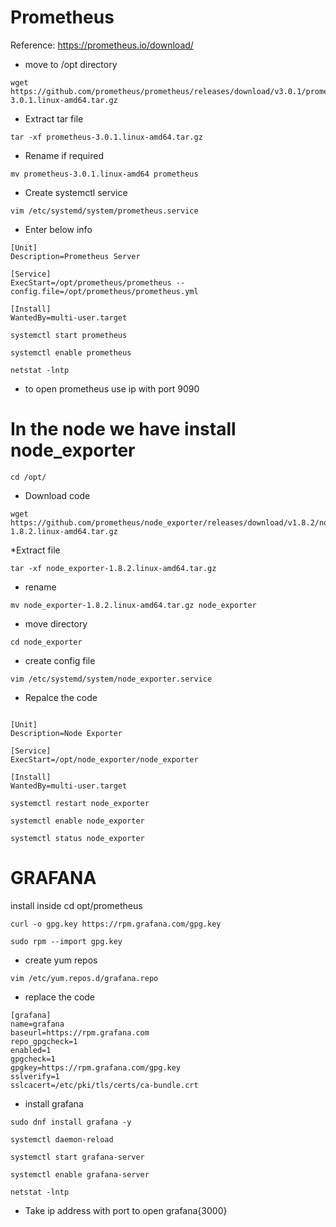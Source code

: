 
# Prometheus

Reference: https://prometheus.io/download/

* move to /opt directory
```
wget https://github.com/prometheus/prometheus/releases/download/v3.0.1/prometheus-3.0.1.linux-amd64.tar.gz
```

* Extract tar file
```
tar -xf prometheus-3.0.1.linux-amd64.tar.gz
```

* Rename if required

```
mv prometheus-3.0.1.linux-amd64 prometheus
```

* Create systemctl service
```
vim /etc/systemd/system/prometheus.service
```

* Enter below info
```
[Unit]
Description=Prometheus Server

[Service]
ExecStart=/opt/prometheus/prometheus --config.file=/opt/prometheus/prometheus.yml

[Install]
WantedBy=multi-user.target
```

```
systemctl start prometheus
```
```
systemctl enable prometheus
```
```
netstat -lntp
```
* to open prometheus use ip with port 9090 

# In the node we have install node_exporter
```
cd /opt/
```
* Download code
```
wget https://github.com/prometheus/node_exporter/releases/download/v1.8.2/node_exporter-1.8.2.linux-amd64.tar.gz
```
*Extract file
```
tar -xf node_exporter-1.8.2.linux-amd64.tar.gz
```
* rename
```
mv node_exporter-1.8.2.linux-amd64.tar.gz node_exporter
```
* move directory 
```
cd node_exporter
```
* create config file
```
vim /etc/systemd/system/node_exporter.service
```
* Repalce the code
```
 
[Unit]
Description=Node Exporter

[Service]
ExecStart=/opt/node_exporter/node_exporter

[Install]
WantedBy=multi-user.target

```
```
systemctl restart node_exporter
```
```
systemctl enable node_exporter
```
```
systemctl status node_exporter
```

# GRAFANA
install inside cd opt/prometheus
```
curl -o gpg.key https://rpm.grafana.com/gpg.key
```
```
sudo rpm --import gpg.key
```
* create yum repos
```
vim /etc/yum.repos.d/grafana.repo
```
* replace the code
```
[grafana]
name=grafana
baseurl=https://rpm.grafana.com
repo_gpgcheck=1
enabled=1
gpgcheck=1
gpgkey=https://rpm.grafana.com/gpg.key
sslverify=1
sslcacert=/etc/pki/tls/certs/ca-bundle.crt
```

* install grafana

```
sudo dnf install grafana -y
```
```
systemctl daemon-reload
```
```
systemctl start grafana-server
```
```
systemctl enable grafana-server
```
```
netstat -lntp
```
* Take ip address with port to open grafana{3000}